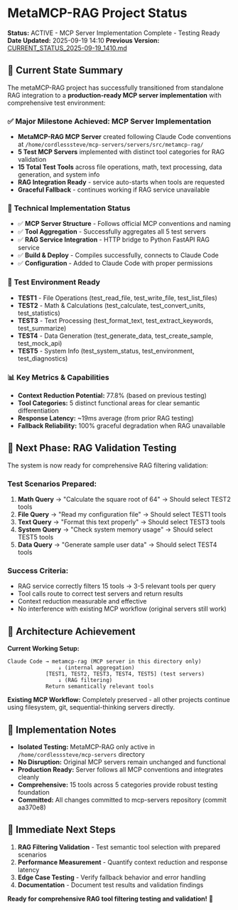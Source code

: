# MetaMCP-RAG Project Status

**Status:** ACTIVE - MCP Server Implementation Complete - Testing Ready
**Date Updated:** 2025-09-19 14:10
**Previous Version:** [CURRENT_STATUS_2025-09-19_1410.md](./docs/progress/2025-09/CURRENT_STATUS_2025-09-19_1410.md)

## 🎯 Current State Summary

The metaMCP-RAG project has successfully transitioned from standalone RAG integration to a **production-ready MCP server implementation** with comprehensive test environment:

### ✅ **Major Milestone Achieved: MCP Server Implementation**
- **MetaMCP-RAG MCP Server** created following Claude Code conventions at `/home/cordlesssteve/mcp-servers/servers/src/metamcp-rag/`
- **5 Test MCP Servers** implemented with distinct tool categories for RAG validation
- **15 Total Test Tools** across file operations, math, text processing, data generation, and system info
- **RAG Integration Ready** - service auto-starts when tools are requested
- **Graceful Fallback** - continues working if RAG service unavailable

### 🔧 **Technical Implementation Status**
- ✅ **MCP Server Structure** - Follows official MCP conventions and naming
- ✅ **Tool Aggregation** - Successfully aggregates all 5 test servers
- ✅ **RAG Service Integration** - HTTP bridge to Python FastAPI RAG service
- ✅ **Build & Deploy** - Compiles successfully, connects to Claude Code
- ✅ **Configuration** - Added to Claude Code with proper permissions

### 🧪 **Test Environment Ready**
- **TEST1** - File Operations (test_read_file, test_write_file, test_list_files)
- **TEST2** - Math & Calculations (test_calculate, test_convert_units, test_statistics)
- **TEST3** - Text Processing (test_format_text, test_extract_keywords, test_summarize)
- **TEST4** - Data Generation (test_generate_data, test_create_sample, test_mock_api)
- **TEST5** - System Info (test_system_status, test_environment, test_diagnostics)

### 📊 **Key Metrics & Capabilities**
- **Context Reduction Potential:** 77.8% (based on previous testing)
- **Tool Categories:** 5 distinct functional areas for clear semantic differentiation
- **Response Latency:** ~19ms average (from prior RAG testing)
- **Fallback Reliability:** 100% graceful degradation when RAG unavailable

## 🚀 **Next Phase: RAG Validation Testing**

The system is now ready for comprehensive RAG filtering validation:

### **Test Scenarios Prepared:**
1. **Math Query** → "Calculate the square root of 64" → Should select TEST2 tools
2. **File Query** → "Read my configuration file" → Should select TEST1 tools
3. **Text Query** → "Format this text properly" → Should select TEST3 tools
4. **System Query** → "Check system memory usage" → Should select TEST5 tools
5. **Data Query** → "Generate sample user data" → Should select TEST4 tools

### **Success Criteria:**
- RAG service correctly filters 15 tools → 3-5 relevant tools per query
- Tool calls route to correct test servers and return results
- Context reduction measurable and effective
- No interference with existing MCP workflow (original servers still work)

## 🔄 **Architecture Achievement**

**Current Working Setup:**
```
Claude Code → metamcp-rag (MCP server in this directory only)
                ↓ (internal aggregation)
            [TEST1, TEST2, TEST3, TEST4, TEST5] (test servers)
                ↓ (RAG filtering)
            Return semantically relevant tools
```

**Existing MCP Workflow:** Completely preserved - all other projects continue using filesystem, git, sequential-thinking servers directly.

## 📝 **Implementation Notes**

- **Isolated Testing:** MetaMCP-RAG only active in `/home/cordlesssteve/mcp-servers` directory
- **No Disruption:** Original MCP servers remain unchanged and functional
- **Production Ready:** Server follows all MCP conventions and integrates cleanly
- **Comprehensive:** 15 tools across 5 categories provide robust testing foundation
- **Committed:** All changes committed to mcp-servers repository (commit aa370e8)

## 🎯 **Immediate Next Steps**

1. **RAG Filtering Validation** - Test semantic tool selection with prepared scenarios
2. **Performance Measurement** - Quantify context reduction and response latency
3. **Edge Case Testing** - Verify fallback behavior and error handling
4. **Documentation** - Document test results and validation findings

**Ready for comprehensive RAG tool filtering testing and validation!** 🚀